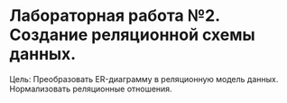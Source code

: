# Лабораторная работа №2. Создание реляционной схемы данных.

Цель: Преобразовать ER-диаграмму в реляционную модель данных. Нормализовать реляционные отношения.
